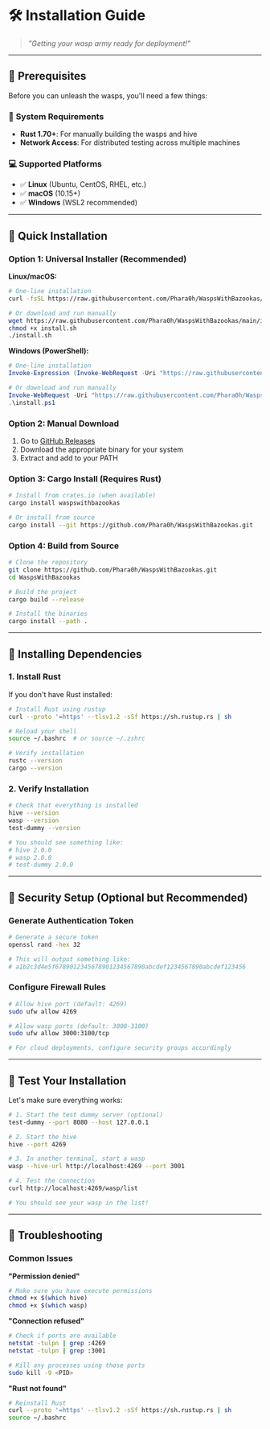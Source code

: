 # 🛠️ Installation Guide

> *"Getting your wasp army ready for deployment!"*

---

## 🎯 Prerequisites

Before you can unleash the wasps, you'll need a few things:

### 🔧 **System Requirements**
- **Rust 1.70+**: For manually building the wasps and hive
- **Network Access**: For distributed testing across multiple machines

### 💻 **Supported Platforms**
- ✅ **Linux** (Ubuntu, CentOS, RHEL, etc.)
- ✅ **macOS** (10.15+)
- ✅ **Windows** (WSL2 recommended)

---

## 🚀 Quick Installation

### **Option 1: Universal Installer (Recommended)**

**Linux/macOS:**
```bash
# One-line installation
curl -fsSL https://raw.githubusercontent.com/Phara0h/WaspsWithBazookas/main/install.sh | bash

# Or download and run manually
wget https://raw.githubusercontent.com/Phara0h/WaspsWithBazookas/main/install.sh
chmod +x install.sh
./install.sh
```

**Windows (PowerShell):**
```powershell
# One-line installation
Invoke-Expression (Invoke-WebRequest -Uri "https://raw.githubusercontent.com/Phara0h/WaspsWithBazookas/main/install.ps1").Content

# Or download and run manually
Invoke-WebRequest -Uri "https://raw.githubusercontent.com/Phara0h/WaspsWithBazookas/main/install.ps1" -OutFile "install.ps1"
.\install.ps1
```

### **Option 2: Manual Download**

1. Go to [GitHub Releases](https://github.com/Phara0h/WaspsWithBazookas/releases)
2. Download the appropriate binary for your system
3. Extract and add to your PATH

### **Option 3: Cargo Install (Requires Rust)**

```bash
# Install from crates.io (when available)
cargo install waspswithbazookas

# Or install from source
cargo install --git https://github.com/Phara0h/WaspsWithBazookas.git
```

### **Option 4: Build from Source**

```bash
# Clone the repository
git clone https://github.com/Phara0h/WaspsWithBazookas.git
cd WaspsWithBazookas

# Build the project
cargo build --release

# Install the binaries
cargo install --path .
```

---

## 🔧 Installing Dependencies

### **1. Install Rust**

If you don't have Rust installed:

```bash
# Install Rust using rustup
curl --proto '=https' --tlsv1.2 -sSf https://sh.rustup.rs | sh

# Reload your shell
source ~/.bashrc  # or source ~/.zshrc

# Verify installation
rustc --version
cargo --version
```

### **2. Verify Installation**

```bash
# Check that everything is installed
hive --version
wasp --version
test-dummy --version

# You should see something like:
# hive 2.0.0
# wasp 2.0.0
# test-dummy 2.0.0
```

---

## 🔐 Security Setup (Optional but Recommended)

### **Generate Authentication Token**

```bash
# Generate a secure token
openssl rand -hex 32

# This will output something like:
# a1b2c3d4e5f6789012345678901234567890abcdef1234567890abcdef123456
```

### **Configure Firewall Rules**

```bash
# Allow hive port (default: 4269)
sudo ufw allow 4269

# Allow wasp ports (default: 3000-3100)
sudo ufw allow 3000:3100/tcp

# For cloud deployments, configure security groups accordingly
```

---

## 🧪 Test Your Installation

Let's make sure everything works:

```bash
# 1. Start the test dummy server (optional)
test-dummy --port 8080 --host 127.0.0.1

# 2. Start the hive
hive --port 4269

# 3. In another terminal, start a wasp
wasp --hive-url http://localhost:4269 --port 3001

# 4. Test the connection
curl http://localhost:4269/wasp/list

# You should see your wasp in the list!
```

---

## 🚨 Troubleshooting

### **Common Issues**

**"Permission denied"**
```bash
# Make sure you have execute permissions
chmod +x $(which hive)
chmod +x $(which wasp)
```

**"Connection refused"**
```bash
# Check if ports are available
netstat -tulpn | grep :4269
netstat -tulpn | grep :3001

# Kill any processes using those ports
sudo kill -9 <PID>
```

**"Rust not found"**
```bash
# Reinstall Rust
curl --proto '=https' --tlsv1.2 -sSf https://sh.rustup.rs | sh
source ~/.bashrc
```